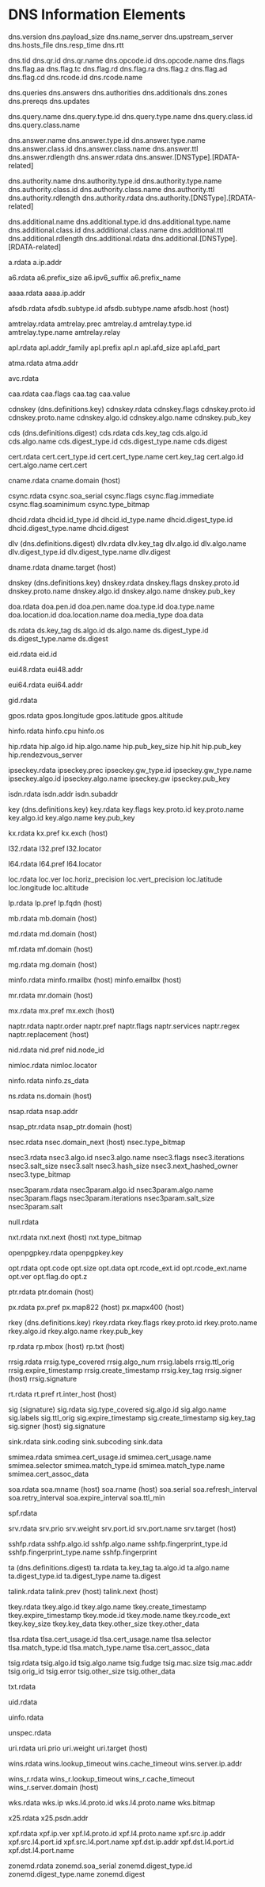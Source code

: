 # DNS Information Elements

dns.version
dns.payload_size
dns.name_server
dns.upstream_server
dns.hosts_file
dns.resp_time
dns.rtt

dns.tid
dns.qr.id
dns.qr.name
dns.opcode.id
dns.opcode.name
dns.flags
dns.flag.aa
dns.flag.tc
dns.flag.rd
dns.flag.ra
dns.flag.z
dns.flag.ad
dns.flag.cd
dns.rcode.id
dns.rcode.name

dns.queries
dns.answers
dns.authorities
dns.additionals
dns.zones
dns.prereqs
dns.updates

dns.query.name
dns.query.type.id
dns.query.type.name
dns.query.class.id
dns.query.class.name

dns.answer.name
dns.answer.type.id
dns.answer.type.name
dns.answer.class.id
dns.answer.class.name
dns.answer.ttl
dns.answer.rdlength
dns.answer.rdata
dns.answer.[DNSType].[RDATA-related]

dns.authority.name
dns.authority.type.id
dns.authority.type.name
dns.authority.class.id
dns.authority.class.name
dns.authority.ttl
dns.authority.rdlength
dns.authority.rdata
dns.authority.[DNSType].[RDATA-related]

dns.additional.name
dns.additional.type.id
dns.additional.type.name
dns.additional.class.id
dns.additional.class.name
dns.additional.ttl
dns.additional.rdlength
dns.additional.rdata
dns.additional.[DNSType].[RDATA-related]

a.rdata
a.ip.addr

a6.rdata
a6.prefix_size
a6.ipv6_suffix
a6.prefix_name

aaaa.rdata
aaaa.ip.addr

afsdb.rdata
afsdb.subtype.id
afsdb.subtype.name
afsdb.host (host)

amtrelay.rdata
amtrelay.prec
amtrelay.d
amtrelay.type.id
amtrelay.type.name
amtrelay.relay

apl.rdata
apl.addr_family
apl.prefix
apl.n
apl.afd_size
apl.afd_part

atma.rdata
atma.addr

avc.rdata

caa.rdata
caa.flags
caa.tag
caa.value

cdnskey (dns.definitions.key)
cdnskey.rdata
cdnskey.flags
cdnskey.proto.id
cdnskey.proto.name
cdnskey.algo.id
cdnskey.algo.name
cdnskey.pub_key

cds (dns.definitions.digest)
cds.rdata
cds.key_tag
cds.algo.id
cds.algo.name
cds.digest_type.id
cds.digest_type.name
cds.digest

cert.rdata
cert.cert_type.id
cert.cert_type.name
cert.key_tag
cert.algo.id
cert.algo.name
cert.cert

cname.rdata
cname.domain (host)

csync.rdata
csync.soa_serial
csync.flags
csync.flag.immediate
csync.flag.soaminimum
csync.type_bitmap

dhcid.rdata
dhcid.id_type.id
dhcid.id_type.name
dhcid.digest_type.id
dhcid.digest_type.name
dhcid.digest

dlv (dns.definitions.digest)
dlv.rdata
dlv.key_tag
dlv.algo.id
dlv.algo.name
dlv.digest_type.id
dlv.digest_type.name
dlv.digest

dname.rdata
dname.target (host)

dnskey (dns.definitions.key)
dnskey.rdata
dnskey.flags
dnskey.proto.id
dnskey.proto.name
dnskey.algo.id
dnskey.algo.name
dnskey.pub_key

doa.rdata
doa.pen.id
doa.pen.name
doa.type.id
doa.type.name
doa.location.id
doa.location.name
doa.media_type
doa.data

ds.rdata
ds.key_tag
ds.algo.id
ds.algo.name
ds.digest_type.id
ds.digest_type.name
ds.digest

eid.rdata
eid.id

eui48.rdata
eui48.addr

eui64.rdata
eui64.addr

gid.rdata

gpos.rdata
gpos.longitude
gpos.latitude
gpos.altitude

hinfo.rdata
hinfo.cpu
hinfo.os

hip.rdata
hip.algo.id
hip.algo.name
hip.pub_key_size
hip.hit
hip.pub_key
hip.rendezvous_server

ipseckey.rdata
ipseckey.prec
ipseckey.gw_type.id
ipseckey.gw_type.name
ipseckey.algo.id
ipseckey.algo.name
ipseckey.gw
ipseckey.pub_key

isdn.rdata
isdn.addr
isdn.subaddr

key (dns.definitions.key)
key.rdata
key.flags
key.proto.id
key.proto.name
key.algo.id
key.algo.name
key.pub_key

kx.rdata
kx.pref
kx.exch (host)

l32.rdata
l32.pref
l32.locator

l64.rdata
l64.pref
l64.locator

loc.rdata
loc.ver
loc.horiz_precision
loc.vert_precision
loc.latitude
loc.longitude
loc.altitude

lp.rdata
lp.pref
lp.fqdn (host)

mb.rdata
mb.domain (host)

md.rdata
md.domain (host)

mf.rdata
mf.domain (host)

mg.rdata
mg.domain (host)

minfo.rdata
minfo.rmailbx (host)
minfo.emailbx (host)

mr.rdata
mr.domain (host)

mx.rdata
mx.pref
mx.exch (host)

naptr.rdata
naptr.order
naptr.pref
naptr.flags
naptr.services
naptr.regex
naptr.replacement (host)

nid.rdata
nid.pref
nid.node_id

nimloc.rdata
nimloc.locator

ninfo.rdata
ninfo.zs_data

ns.rdata
ns.domain (host)

nsap.rdata
nsap.addr

nsap_ptr.rdata
nsap_ptr.domain (host)

nsec.rdata
nsec.domain_next (host)
nsec.type_bitmap

nsec3.rdata
nsec3.algo.id
nsec3.algo.name
nsec3.flags
nsec3.iterations
nsec3.salt_size
nsec3.salt
nsec3.hash_size
nsec3.next_hashed_owner
nsec3.type_bitmap

nsec3param.rdata
nsec3param.algo.id
nsec3param.algo.name
nsec3param.flags
nsec3param.iterations
nsec3param.salt_size
nsec3param.salt

null.rdata

nxt.rdata
nxt.next (host)
nxt.type_bitmap

openpgpkey.rdata
openpgpkey.key

opt.rdata
opt.code
opt.size
opt.data
opt.rcode_ext.id
opt.rcode_ext.name
opt.ver
opt.flag.do
opt.z

ptr.rdata
ptr.domain (host)

px.rdata
px.pref
px.map822 (host)
px.mapx400 (host)

rkey (dns.definitions.key)
rkey.rdata
rkey.flags
rkey.proto.id
rkey.proto.name
rkey.algo.id
rkey.algo.name
rkey.pub_key

rp.rdata
rp.mbox (host)
rp.txt (host)

rrsig.rdata
rrsig.type_covered
rrsig.algo_num
rrsig.labels
rrsig.ttl_orig
rrsig.expire_timestamp
rrsig.create_timestamp
rrsig.key_tag
rrsig.signer (host)
rrsig.signature

rt.rdata
rt.pref
rt.inter_host (host)

sig (signature)
sig.rdata
sig.type_covered
sig.algo.id
sig.algo.name
sig.labels
sig.ttl_orig
sig.expire_timestamp
sig.create_timestamp
sig.key_tag
sig.signer (host)
sig.signature

sink.rdata
sink.coding
sink.subcoding
sink.data

smimea.rdata
smimea.cert_usage.id
smimea.cert_usage.name
smimea.selector
smimea.match_type.id
smimea.match_type.name
smimea.cert_assoc_data

soa.rdata
soa.mname (host)
soa.rname (host)
soa.serial
soa.refresh_interval
soa.retry_interval
soa.expire_interval
soa.ttl_min

spf.rdata

srv.rdata
srv.prio
srv.weight
srv.port.id
srv.port.name
srv.target (host)

sshfp.rdata
sshfp.algo.id
sshfp.algo.name
sshfp.fingerprint_type.id
sshfp.fingerprint_type.name
sshfp.fingerprint

ta (dns.definitions.digest)
ta.rdata
ta.key_tag
ta.algo.id
ta.algo.name
ta.digest_type.id
ta.digest_type.name
ta.digest

talink.rdata
talink.prev (host)
talink.next (host)

tkey.rdata
tkey.algo.id
tkey.algo.name
tkey.create_timestamp
tkey.expire_timestamp
tkey.mode.id
tkey.mode.name
tkey.rcode_ext
tkey.key_size
tkey.key_data
tkey.other_size
tkey.other_data

tlsa.rdata
tlsa.cert_usage.id
tlsa.cert_usage.name
tlsa.selector
tlsa.match_type.id
tlsa.match_type.name
tlsa.cert_assoc_data

tsig.rdata
tsig.algo.id
tsig.algo.name
tsig.fudge
tsig.mac.size
tsig.mac.addr
tsig.orig_id
tsig.error
tsig.other_size
tsig.other_data

txt.rdata

uid.rdata

uinfo.rdata

unspec.rdata

uri.rdata
uri.prio
uri.weight
uri.target (host)

wins.rdata
wins.lookup_timeout
wins.cache_timeout
wins.server.ip.addr

wins_r.rdata
wins_r.lookup_timeout
wins_r.cache_timeout
wins_r.server.domain (host)

wks.rdata
wks.ip
wks.l4.proto.id
wks.l4.proto.name
wks.bitmap

x25.rdata
x25.psdn.addr

xpf.rdata
xpf.ip.ver
xpf.l4.proto.id
xpf.l4.proto.name
xpf.src.ip.addr
xpf.src.l4.port.id
xpf.src.l4.port.name
xpf.dst.ip.addr
xpf.dst.l4.port.id
xpf.dst.l4.port.name

zonemd.rdata
zonemd.soa_serial
zonemd.digest_type.id
zonemd.digest_type.name
zonemd.digest
